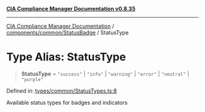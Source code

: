 [**CIA Compliance Manager Documentation v0.8.35**](../../../../README.md)

***

[CIA Compliance Manager Documentation](../../../../modules.md) / [components/common/StatusBadge](../README.md) / StatusType

# Type Alias: StatusType

> **StatusType** = `"success"` \| `"info"` \| `"warning"` \| `"error"` \| `"neutral"` \| `"purple"`

Defined in: [types/common/StatusTypes.ts:8](https://github.com/Hack23/cia-compliance-manager/blob/b297770fc62abf558e2711cd029bbbe74e6c5cfb/src/types/common/StatusTypes.ts#L8)

Available status types for badges and indicators
